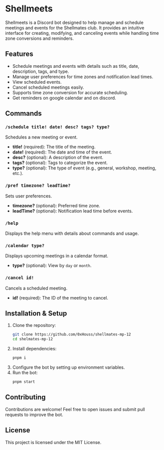# Shellmeets

Shellmeets is a Discord bot designed to help manage and schedule meetings and events for the Shellmates club. It provides an intuitive interface for creating, modifying, and canceling events while handling time zone conversions and reminders.

## Features
- Schedule meetings and events with details such as title, date, description, tags, and type.
- Manage user preferences for time zones and notification lead times.
- View scheduled events.
- Cancel scheduled meetings easily.
- Supports time zone conversion for accurate scheduling.
- Get reminders on google calendar and on discord.

## Commands
### `/schedule title! date! desc? tags? type?`
Schedules a new meeting or event.
- **title!** (required): The title of the meeting.
- **date!** (required): The date and time of the event.
- **desc?** (optional): A description of the event.
- **tags?** (optional): Tags to categorize the event.
- **type?** (optional): The type of event (e.g., general, workshop, meeting, etc.).

### `/pref timezone? leadTime?`
Sets user preferences.
- **timezone?** (optional): Preferred time zone.
- **leadTime?** (optional): Notification lead time before events.

### `/help`
Displays the help menu with details about commands and usage.

### `/calendar type?`
Displays upcoming meetings in a calendar format.
- **type?** (optional): View by `day` or `month`.

### `/cancel id!`
Cancels a scheduled meeting.
- **id!** (required): The ID of the meeting to cancel.

## Installation & Setup
1. Clone the repository:
   ```sh
   git clone https://github.com/0xHouss/shellmates-mp-12
   cd shelmates-mp-12
   ```
2. Install dependencies:
   ```sh
   pnpm i
   ```
3. Configure the bot by setting up environment variables.
4. Run the bot:
   ```sh
   pnpm start
   ```

## Contributing
Contributions are welcome! Feel free to open issues and submit pull requests to improve the bot.

## License
This project is licensed under the MIT License.